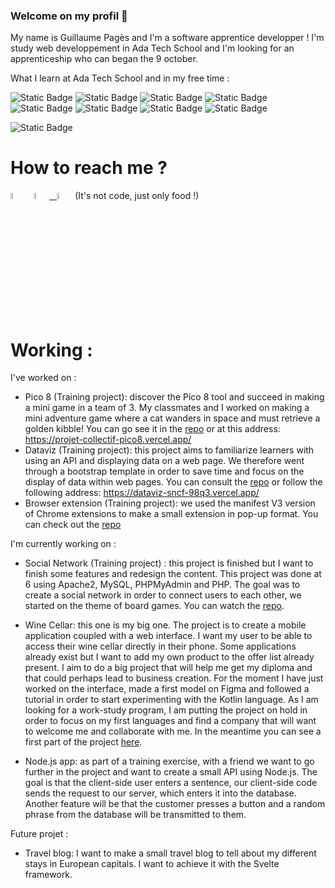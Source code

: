 ### Welcome on my profil 👋

<!--
**guillaume-pages/guillaume-pages** is a ✨ _special_ ✨ repository because its `README.md` (this file) appears on your GitHub profile.

Here are some ideas to get you started:

- 🔭 I’m currently working on ...
- 🌱 I’m currently learning ...
- 👯 I’m looking to collaborate on ...
- 🤔 I’m looking for help with ...
- 💬 Ask me about ...
- 📫 How to reach me: ...
- 😄 Pronouns: ...
- ⚡ Fun fact: ...
-->

My name is Guillaume Pagès and I'm a software apprentice developper ! I'm study web developpement in Ada Tech School and I'm looking for an apprenticeship who can began the 9 october.

What I learn at Ada Tech School and in my free time :

![Static Badge](https://img.shields.io/badge/Os-Linux-blue)
![Static Badge](https://img.shields.io/badge/IDE%20-%20VSCode-blue)
![Static Badge](https://img.shields.io/badge/IDE%20-%20Android%20Studio-blue)
![Static Badge](https://img.shields.io/badge/Code%20-%20JavaScript-blue)
![Static Badge](https://img.shields.io/badge/Code%20-%20PHP-blue)
![Static Badge](https://img.shields.io/badge/Code%20-%20TypeScript-blue)
![Static Badge](https://img.shields.io/badge/Code%20-%20Kotlin-blue)
![Static Badge](https://img.shields.io/badge/Cloud%20-%20AWS-blue)

![Static Badge](https://www.codewars.com/users/guillaume-pages/badges/small)


# How to reach me ? 

[<img src="https://img.icons8.com/color/48/000000/linkedin.png" width="5%"/>](https://www.linkedin.com/in/guillaume-pages-bb5272118/) &nbsp; <a href="mailto:guillaumepages@outlook.com"> <img src="https://upload.wikimedia.org/wikipedia/commons/9/90/Outlook.com_icon_%282012-2019%29.svg" width="5%"/> &nbsp; [<img src="https://img.icons8.com/fluent/48/000000/instagram-new.png" width="5%"/>](https://www.instagram.com/guillaumescook/) (It's not code, just only food !) 

# Working :

I've worked on :

- Pico 8 (Training project): discover the Pico 8 tool and succeed in making a mini game in a team of 3. My classmates and I worked on making a mini adventure game where a cat wanders in space and must retrieve a golden kibble! You can go see it in the <a href="https://github.com/guillaume-pages/projet-collectif-pico8">repo</a> or at this address: https://projet-collectif-pico8.vercel.app/
- Dataviz (Training project): this project aims to familiarize learners with using an API and displaying data on a web page. We therefore went through a bootstrap template in order to save time and focus on the display of data within web pages. You can consult the <a href="https://github.com/guillaume-pages/Projet-collectif-Dataviz">repo</a> or follow the following address: https://dataviz-sncf-98q3.vercel.app/
- Browser extension (Training project): we used the manifest V3 version of Chrome extensions to make a small extension in pop-up format. You can check out the <a href="https://github.com/guillaume-pages/projet-collectif-extension-de-navigateur">repo</a>

I'm currently working on :

- Social Network (Training project) : this project is finished but I want to finish some features and redesign the content. This project was done at 6 using Apache2, MySQL, PHPMyAdmin and PHP. The goal was to create a social network in order to connect users to each other, we started on the theme of board games. You can watch the <a href="https://github.com/guillaume-pages/projet-collectif-reseau-social-php">repo</a>.

- Wine Cellar: this one is my big one. The project is to create a mobile application coupled with a web interface. I want my user to be able to access their wine cellar directly in their phone. Some applications already exist but I want to add my own product to the offer list already present. I aim to do a big project that will help me get my diploma and that could perhaps lead to business creation. For the moment I have just worked on the interface, made a first model on Figma and followed a tutorial in order to start experimenting with the Kotlin language. As I am looking for a work-study program, I am putting the project on hold in order to focus on my first languages and find a company that will want to welcome me and collaborate with me. In the meantime you can see a first part of the project <a href="https://github.com/guillaume-pages/Wine_cellar">here</a>.

- Node.js app: as part of a training exercise, with a friend we want to go further in the project and want to create a small API using Node.js. The goal is that the client-side user enters a sentence, our client-side code sends the request to our server, which enters it into the database. Another feature will be that the customer presses a button and a random phrase from the database will be transmitted to them.

Future projet :

- Travel blog: I want to make a small travel blog to tell about my different stays in European capitals. I want to achieve it with the Svelte framework.

